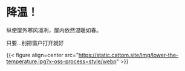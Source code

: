 # 降温！

纵使屋外寒风凛冽，屋内依然温暖如春。

只要…别把窗户打开就好

{{< figure align=center src="https://static.cattom.site/img/lower-the-temperature.jpg?x-oss-process=style/webp" >}}

